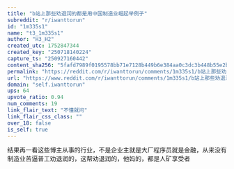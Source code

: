```yaml
---
title: "b站上那些劝退润的都是用中国制造业崛起举例子"
subreddit: "r/iwanttorun"
id: "1m335s1"
name: "t3_1m335s1"
author: "H3_H2"
created_utc: 1752847344
created_key: "250718140224"
capture_ts: "250927160442"
content_sha256: "5fafd7989f0195578bb71e7128b449b6e384aa0c3dc3b448b55e2bdca83297ce"
permalink: "https://reddit.com/r/iwanttorun/comments/1m335s1/b站上那些劝退润的都是用中国制造业崛起举例子/"
url: "https://www.reddit.com/r/iwanttorun/comments/1m335s1/b站上那些劝退润的都是用中国制造业崛起举例子/"
domain: "self.iwanttorun"
ups: 64
upvote_ratio: 0.94
num_comments: 19
link_flair_text: "不懂就问"
link_flair_css_class: ""
over_18: false
is_self: true
---
```


结果再一看这些博主从事的行业，不是企业主就是大厂程序员就是金融，从来没有制造业苦逼普工劝退润的，这帮劝退润的，他妈的，都是人矿享受者
